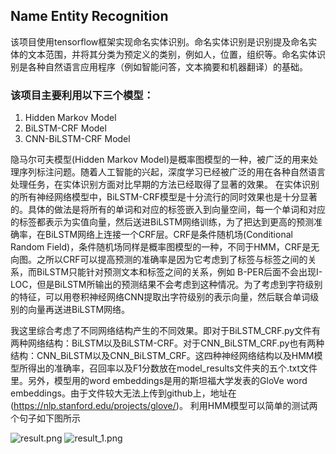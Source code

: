## Name Entity Recognition

该项目使用tensorflow框架实现命名实体识别。命名实体识别是识别提及命名实体的文本范围，并将其分类为预定义的类别，例如人，位置，组织等。命名实体识别是各种自然语言应用程序（例如智能问答，文本摘要和机器翻译）的基础。

### 该项目主要利用以下三个模型：

1. Hidden Markov Model
2. BiLSTM-CRF Model
3. CNN-BiLSTM-CRF Model

隐马尔可夫模型(Hidden Markov Model)是概率图模型的一种，被广泛的用来处理序列标注问题。随着人工智能的兴起，深度学习已经被广泛的用在各种自然语言处理任务，在实体识别方面对比早期的方法已经取得了显著的效果。
在实体识别的所有神经网络模型中，BiLSTM-CRF模型是十分流行的同时效果也是十分显著的。具体的做法是将所有的单词和对应的标签嵌入到向量空间，每一个单词和对应的标签都表示为实值向量，然后送进BiLSTM网络训练，为了把达到更高的预测准确率，在BiLSTM网络上连接一个CRF层。CRF是条件随机场(Conditional Random Field)，条件随机场同样是概率图模型的一种，不同于HMM，CRF是无向图。之所以CRF可以提高预测的准确率是因为它考虑到了标签与标签之间的关系，而BiLSTM只能针对预测文本和标签之间的关系，例如 B-PER后面不会出现I-LOC，但是BiLSTM所输出的预测结果不会考虑到这种情况。为了考虑到字符级别的特征，可以用卷积神经网络CNN提取出字符级别的表示向量，然后联合单词级别的向量再送进BiLSTM网络。

我这里综合考虑了不同网络结构产生的不同效果。即对于BiLSTM_CRF.py文件有两种网络结构：BiLSTM以及BiLSTM-CRF。对于CNN_BiLSTM_CRF.py也有两种结构：CNN_BiLSTM以及CNN_BiLSTM_CRF。这四种神经网络结构以及HMM模型所得出的准确率，召回率以及F1分数放在model_results文件夹的五个.txt文件里。另外，模型用的word embeddings是用的斯坦福大学发表的GloVe word embeddings。由于文件较大无法上传到github上，地址在(https://nlp.stanford.edu/projects/glove/)。
利用HMM模型可以简单的测试两个句子如下图所示

![result.png](https://i.loli.net/2019/11/10/3Upsy2wbRNLtxmD.png)  ![result_1.png](https://i.loli.net/2019/11/10/xGzucS84VONg2ZL.png)
